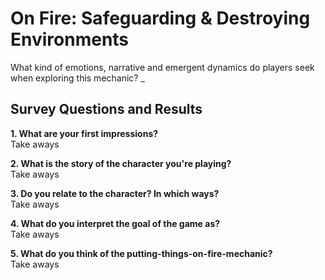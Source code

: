 # On Fire: Safeguarding & Destroying Environments

What kind of emotions, narrative and emergent dynamics do players seek when exploring this mechanic? _

## **Survey Questions and Results**

**1. What are your first impressions?**\
Take aways

**2. What is the story of the character you're playing?**\
Take aways

**3. Do you relate to the character? In which ways?**\
Take aways

**4. What do you interpret the goal of the game as?**\
Take aways

**5. What do you think of the putting-things-on-fire-mechanic?**\
Take aways
